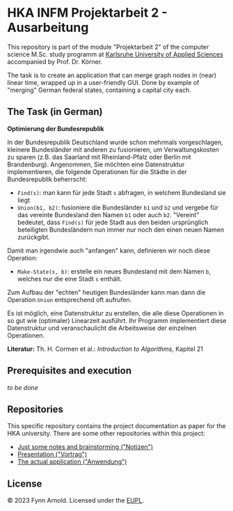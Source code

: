 # HKA INFM Projektarbeit 2 - Ausarbeitung

This repository is part of the module "Projektarbeit 2" of the computer science M.Sc. study programm at [Karlsruhe University of Applied Sciences](https://www.h-ka.de/en/) accompanied by Prof. Dr. Körner.

The task is to create an application that can merge graph nodes in (near) linear time, wrapped up in a user-friendly GUI.
Done by example of "merging" German federal states, containing a capital city each.


## The Task (in German)

**Optimierung der Bundesrepublik**

In der Bundesrepublik Deutschland wurde schon mehrmals vorgeschlagen, kleinere Bundesländer mit anderen zu fusionieren, um Verwaltungskosten zu sparen (z.B. das Saarland mit Rheinland-Pfalz oder Berlin mit Brandenburg). Angenommen, Sie möchten eine Datenstruktur implementieren, die folgende Operationen für die Städte in der Bundesrepublik beherrscht:

* `Find(s)`: man kann für jede Stadt `s` abfragen, in welchem Bundesland sie liegt
* `Union(b1, b2)`: fusioniere die Bundesländer `b1` und `b2` und vergebe für das vereinte Bundesland den Namen `b1` oder auch `b2`. "Vereint" bedeutet, dass `Find(s)` für jede Stadt aus den beiden ursprünglich beteiligten Bundesländern nun immer nur noch den einen neuen Namen zurückgibt.

Damit man irgendwie auch "anfangen" kann, definieren wir noch diese Operation:

* `Make-State(s, b)`: erstelle ein neues Bundesland mit dem Namen `b`, welches nur die eine Stadt `s` enthält.

Zum Aufbau der "echten" heutigen Bundesländer kann man dann die Operation `Union` entsprechend oft aufrufen.

Es ist möglich, eine Datenstruktur zu erstellen, die alle diese Operationen in so gut wie (optimaler) Linearzeit ausführt. Ihr Programm implementiert diese Datenstruktur und veranschaulicht die Arbeitsweise der einzelnen Operationen.

**Literatur:** Th. H. Cormen et al.: _Introduction to Algorithms_, Kapitel 21


## Prerequisites and execution

_to be done_


## Repositories

This specific repository contains the project documentation as paper for the HKA university.
There are some other repositories within this project:

* [Just some notes and brainstorming ("Notizen")](https://github.com/Innoberger/hka-infm-projektarbeit-2-notes)
* [Presentation ("Vortrag")](https://github.com/Innoberger/hka-infm-projektarbeit-2-beamer)
* [The actual application ("Anwendung")](https://github.com/Innoberger/hka-infm-projektarbeit-2-app)


## License

&copy; 2023 Fynn Arnold. Licensed under the [EUPL](LICENSE).

